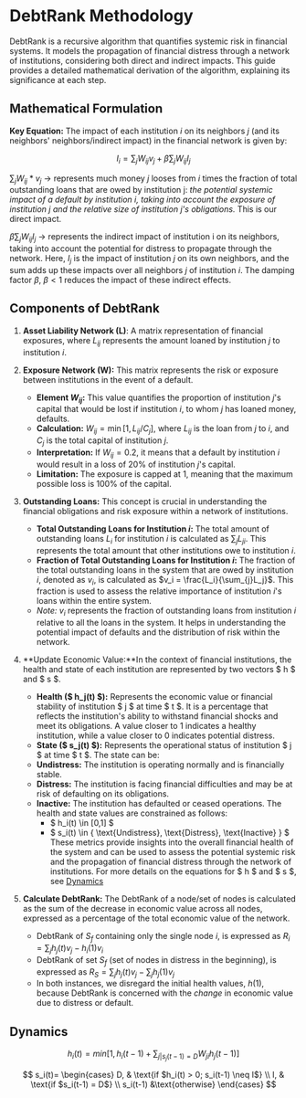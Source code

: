 # DebtRank Methodology

DebtRank is a recursive algorithm that quantifies systemic risk in financial systems. It models the propagation of financial distress through a network of institutions, considering both direct and indirect impacts. This guide provides a detailed mathematical derivation of the algorithm, explaining its significance at each step.

## Mathematical Formulation

**Key Equation:**
The impact of each institution $i$ on its neighbors $j$ (and its neighbors' neighbors/indirect impact) in the financial network is given by:

$$I_i = \sum_j W_{ij}v_j + \beta\sum_j W_{ij} I_j$$

$\sum_j W_{ij} * v_j$ -> represents much money $j$ looses from $i$ times the fraction of total outstanding loans that are owed by institution j: *the potential systemic impact of a default by institution i, taking into account the exposure of institution $j$ and the relative size of institution $j$'s obligations.* This is our direct impact.

$\beta\sum_j W_{ij} I_j$ -> represents the indirect impact of institution i on its neighbors, taking into account the potential for distress to propagate through the network. Here, $I_j$ is the impact of institution $j$ on its own neighbors, and the sum adds up these impacts over all neighbors $j$ of institution $i$. The damping factor $\beta$, $\beta < 1$ reduces the impact of these indirect effects.

## Components of DebtRank

1. **Asset Liability Network (L)**: A matrix representation of financial exposures, where $L_{ij}$ represents the amount loaned by institution $j$ to institution $i$.

2. **Exposure Network (W):**  This matrix represents the risk or exposure between institutions in the event of a default.
    - **Element $W_{ij}$:** This value quantifies the proportion of institution $j$'s capital that would be lost if institution $i$, to whom $j$ has loaned money, defaults.
    - **Calculation:** $W_{ij} = \min[1, L_{ij}/C_j]$, where $L_{ij}$ is the loan from $j$ to $i$, and $C_j$ is the total capital of institution $j$.
    - **Interpretation:** If $W_{ij} = 0.2$, it means that a default by institution $i$ would result in a loss of 20% of institution $j$'s capital.
    - **Limitation:** The exposure is capped at $1$, meaning that the maximum possible loss is 100% of the capital.

3. **Outstanding Loans:** This concept is crucial in understanding the financial obligations and risk exposure within a network of institutions.
    - **Total Outstanding Loans for Institution $i$:** The total amount of outstanding loans $L_i$ for institution $i$ is calculated as $\sum_{j} L_{ji}$. This represents the total amount that other institutions owe to institution $i$.
    - **Fraction of Total Outstanding Loans for Institution $i$:** The fraction of the total outstanding loans in the system that are owed by institution $i$, denoted as $v_i$, is calculated as $v_i = \frac{L_i}{\sum_{j}L_j}$. This fraction is used to assess the relative importance of institution $i$'s loans within the entire system.
    - *Note:* $v_i$ represents the fraction of outstanding loans from institution $i$ relative to all the loans in the system. It helps in understanding the potential impact of defaults and the distribution of risk within the network.

4. **Update Economic Value:**In the context of financial institutions, the health and state of each institution are represented by two vectors $ h $ and $ s $.
    - **Health ($ h_j(t) $):** Represents the economic value or financial stability of institution $ j $ at time $ t $. It is a percentage that reflects the institution's ability to withstand financial shocks and meet its obligations. A value closer to 1 indicates a healthy institution, while a value closer to 0 indicates potential distress.
    - **State ($ s_j(t) $):** Represents the operational status of institution $ j $ at time $ t $. The state can be:
    - **Undistress:** The institution is operating normally and is financially stable.
    - **Distress:** The institution is facing financial difficulties and may be at risk of defaulting on its obligations.
    - **Inactive:** The institution has defaulted or ceased operations.
    The health and state values are constrained as follows:
        - $ h_i(t) \in [0,1] $
        - $ s_i(t) \in \{ \text{Undistress}, \text{Distress}, \text{Inactive} \} $
    These metrics provide insights into the overall financial health of the system and can be used to assess the potential systemic risk and the propagation of financial distress through the network of institutions.
    For more details on the equations for $ h $ and $ s $, see [Dynamics](#dynamics)

5. **Calculate DebtRank:** The DebtRank of a node/set of nodes is calculated as the sum of the decrease in economic value across all nodes, expressed as a percentage of the total economic value of the network.
    - DebtRank of $S_f$ containing only the single node $i$, is expressed as $R_i = \sum_j h_j(t)v_j - h_i(1)v_i$
    - DebtRank of set $S_f$ (set of nodes in distress in the beginning), is expressed as $R_S = \sum_j h_j(t)v_j - \sum_j h_j (1)v_j$
    - In both instances, we disregard the initial health values, $h(1)$, because DebtRank is concerned with the *change* in economic value due to distress or default.

## Dynamics

$$h_i(t) = min[1, h_i(t-1) + \sum_{j|s_j(t-1)=D}W_{ji}h_j(t-1)]$$

$$
s_i(t)=
\begin{cases}
D,  & \text{if $h_i(t) > 0; s_i(t-1) \neq I$} \\
I, & \text{if $s_i(t-1) = D$} \\
s_i(t-1) &\text{otherwise}
\end{cases}
$$
